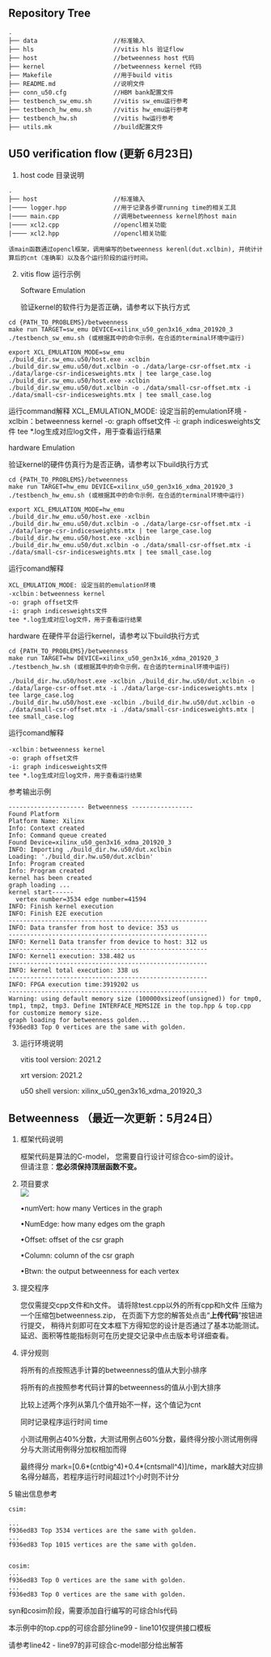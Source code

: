 ## Repository Tree
```
.
├── data                     //标准输入
├── hls                      //vitis hls 验证flow
├── host                     //betweenness host 代码
├── kernel                   //betweenness kernel 代码
├── Makefile                 //用于build vitis
├── README.md                //说明文件
├── conn_u50.cfg             //HBM bank配置文件
├── testbench_sw_emu.sh      //vitis sw_emu运行参考
├── testbench_hw_emu.sh      //vitis hw_emu运行参考
├── testbench_hw.sh          //vitis hw运行参考
├── utils.mk                 //build配置文件
```
## U50 verification flow (更新 6月23日)
1. host code 目录说明
```
.
├── host                     //标准输入
|──── logger.hpp             //用于记录各步骤running time的相关工具
|──── main.cpp               //调用betweenness kernel的host main
|──── xcl2.cpp               //opencl相关功能
|──── xcl2.hpp               //opencl相关功能
```

    该main函数通过opencl框架，调用编写的betweenness kerenl(dut.xclbin), 并统计计算后的cnt（准确率）以及各个运行阶段的运行时间。

2. vitis flow 运行示例

   Software Emulation

   验证kernel的软件行为是否正确，请参考以下执行方式

```
cd {PATH_TO_PROBLEMS}/betweenness
make run TARGET=sw_emu DEVICE=xilinx_u50_gen3x16_xdma_201920_3
./testbench_sw_emu.sh (或根据其中的命令示例，在合适的terminal环境中运行)
```

```
export XCL_EMULATION_MODE=sw_emu
./build_dir.sw_emu.u50/host.exe -xclbin ./build_dir.sw_emu.u50/dut.xclbin -o ./data/large-csr-offset.mtx -i ./data/large-csr-indicesweights.mtx | tee large_case.log
./build_dir.sw_emu.u50/host.exe -xclbin ./build_dir.sw_emu.u50/dut.xclbin -o ./data/small-csr-offset.mtx -i ./data/small-csr-indicesweights.mtx | tee small_case.log 
```

运行command解释
    XCL_EMULATION_MODE: 设定当前的emulation环境
    -xclbin：betweenness kernel 
    -o: graph offset文件
    -i: graph indicesweights文件
    tee *.log生成对应log文件，用于查看运行结果

   hardware Emulation

   验证kernel的硬件仿真行为是否正确，请参考以下build执行方式

```
cd {PATH_TO_PROBLEMS}/betweenness
make run TARGET=hw_emu DEVICE=xilinx_u50_gen3x16_xdma_201920_3
./testbench_hw_emu.sh (或根据其中的命令示例，在合适的terminal环境中运行)
```


```
export XCL_EMULATION_MODE=hw_emu
./build_dir.hw_emu.u50/host.exe -xclbin ./build_dir.hw_emu.u50/dut.xclbin -o ./data/large-csr-offset.mtx -i ./data/large-csr-indicesweights.mtx | tee large_case.log
./build_dir.hw_emu.u50/host.exe -xclbin ./build_dir.hw_emu.u50/dut.xclbin -o ./data/small-csr-offset.mtx -i ./data/small-csr-indicesweights.mtx | tee small_case.log 
```

运行comand解释

    XCL_EMULATION_MODE: 设定当前的emulation环境
    -xclbin：betweenness kernel 
    -o: graph offset文件
    -i: graph indicesweights文件
    tee *.log生成对应log文件，用于查看运行结果

   hardware 
   在硬件平台运行kernel，请参考以下build执行方式

```
cd {PATH_TO_PROBLEMS}/betweenness
make run TARGET=hw DEVICE=xilinx_u50_gen3x16_xdma_201920_3
./testbench_hw.sh (或根据其中的命令示例，在合适的terminal环境中运行)
```

```
./build_dir.hw.u50/host.exe -xclbin ./build_dir.hw.u50/dut.xclbin -o ./data/large-csr-offset.mtx -i ./data/large-csr-indicesweights.mtx | tee large_case.log
./build_dir.hw.u50/host.exe -xclbin ./build_dir.hw.u50/dut.xclbin -o ./data/small-csr-offset.mtx -i ./data/small-csr-indicesweights.mtx | tee small_case.log 
```

运行comand解释

    -xclbin：betweenness kernel 
    -o: graph offset文件
    -i: graph indicesweights文件
    tee *.log生成对应log文件，用于查看运行结果


参考输出示例

```
--------------------- Betweenness -----------------
Found Platform
Platform Name: Xilinx
Info: Context created
Info: Command queue created
Found Device=xilinx_u50_gen3x16_xdma_201920_3
INFO: Importing ./build_dir.hw.u50/dut.xclbin
Loading: './build_dir.hw.u50/dut.xclbin'
Info: Program created
Info: Program created
kernel has been created
graph loading ...
kernel start------
  vertex number=3534 edge number=41594
INFO: Finish kernel execution
INFO: Finish E2E execution
-------------------------------------------------------
INFO: Data transfer from host to device: 353 us
-------------------------------------------------------
INFO: Kernel1 Data transfer from device to host: 312 us
-------------------------------------------------------
INFO: Kernel1 execution: 338.482 us
-------------------------------------------------------
INFO: kernel total execution: 338 us
-------------------------------------------------------
INFO: FPGA execution time:3919202 us
-------------------------------------------------------
Warning: using default memory size (100000xsizeof(unsigned)) for tmp0, tmp1, tmp2, tmp3. Define INTERFACE_MEMSIZE in the top.hpp & top.cpp for customize memory size.
graph loading for betweenness golden...
f936ed83 Top 0 vertices are the same with golden.
```

3. 运行环境说明
   
    vitis tool version: 2021.2

    xrt version: 2021.2

    u50 shell version: xilinx_u50_gen3x16_xdma_201920_3   


## Betweenness （最近一次更新：5月24日）
1. 框架代码说明

    框架代码是算法的C-model，
    您需要自行设计可综合co-sim的设计。  
    但请注意：**您必须保持顶层函数不变。**
    
2. 项目要求  
    ![](../assets/1.png)
  
  
    •numVert: how many Vertices in the graph
  
    •NumEdge: how many edges om the graph
  
    •Offset: offset of the csr graph
  
    •Column: column of the csr graph
  
    •Btwn: the output betweenness for each vertex
    
    

    
  
3. 提交程序
  
    您仅需提交cpp文件和h文件。
    请将除test.cpp以外的所有cpp和h文件
    压缩为一个压缩包betweenness.zip，
    在页面下方您的解答处点击“**上传代码**”按钮进行提交，
    稍待片刻即可在文本框下方得知您的设计是否通过了基本功能测试。
    延迟、面积等性能指标则可在历史提交记录中点击版本号详细查看。
  
4. 评分规则
  
    将所有的点按照选手计算的betweenness的值从大到小排序
  
    将所有的点按照参考代码计算的betweenness的值从小到大排序
  
    比较上述两个序列从第几个值开始不一样，这个值记为cnt
  
    同时记录程序运行时间 time
    
    小测试用例占40%分数，大测试用例占60%分数，最终得分按小测试用例得分与大测试用例得分加权相加而得
  
    最终得分 mark=[0.6*(cntbig^4)+0.4*(cntsmall^4)]/time，mark越大对应排名得分越高，若程序运行时间超过1个小时则不计分

5 输出信息参考
   
    csim:

    ...
    f936ed83 Top 3534 vertices are the same with golden.
    ...
    f936ed83 Top 1015 vertices are the same with golden.

    
    cosim:
    ...
    f936ed83 Top 0 vertices are the same with golden.
    ...
    f936ed83 Top 0 vertices are the same with golden.

syn和cosim阶段，需要添加自行编写的可综合hls代码

本示例中的top.cpp的可综合部分line99 - line101仅提供接口模板

请参考line42 - line97的非可综合c-model部分给出解答

 



    
